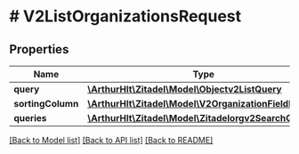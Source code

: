 # # V2ListOrganizationsRequest

## Properties

Name | Type | Description | Notes
------------ | ------------- | ------------- | -------------
**query** | [**\ArthurHlt\Zitadel\Model\Objectv2ListQuery**](Objectv2ListQuery.md) |  | [optional]
**sortingColumn** | [**\ArthurHlt\Zitadel\Model\V2OrganizationFieldName**](V2OrganizationFieldName.md) |  | [optional]
**queries** | [**\ArthurHlt\Zitadel\Model\Zitadelorgv2SearchQuery[]**](Zitadelorgv2SearchQuery.md) |  | [optional]

[[Back to Model list]](../../README.md#models) [[Back to API list]](../../README.md#endpoints) [[Back to README]](../../README.md)
